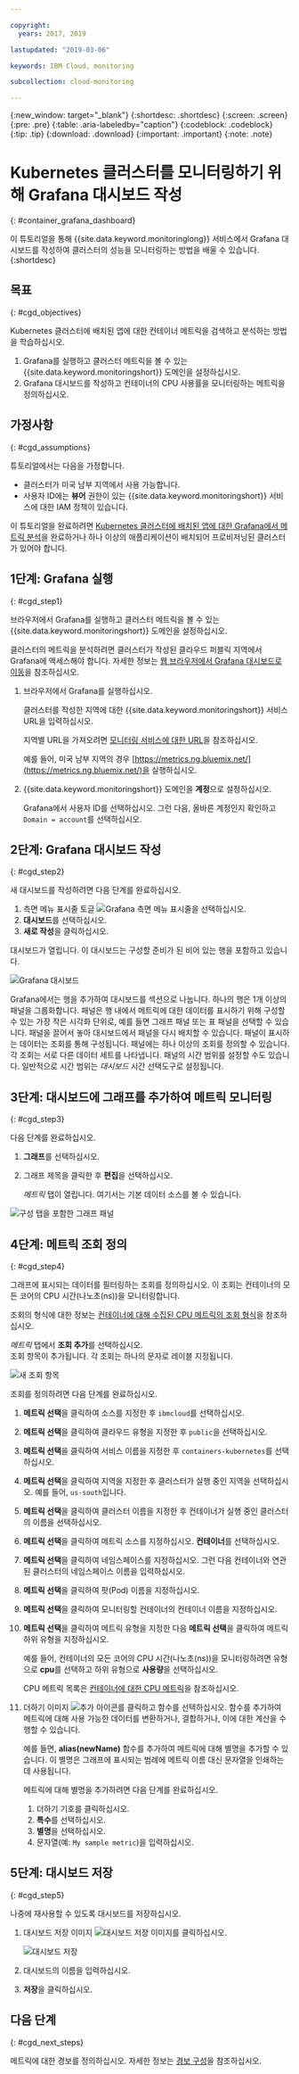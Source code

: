 ```yaml
---

copyright:
  years: 2017, 2019

lastupdated: "2019-03-06"

keywords: IBM Cloud, monitoring

subcollection: cloud-monitoring

---
```


{:new_window: target="_blank"}
{:shortdesc: .shortdesc}
{:screen: .screen}
{:pre: .pre}
{:table: .aria-labeledby="caption"}
{:codeblock: .codeblock}
{:tip: .tip}
{:download: .download}
{:important: .important}
{:note: .note}


# Kubernetes 클러스터를 모니터링하기 위해 Grafana 대시보드 작성
{: #container_grafana_dashboard}


이 튜토리얼을 통해 {{site.data.keyword.monitoringlong}} 서비스에서 Grafana 대시보드를 작성하여 클러스터의 성능을 모니터링하는 방법을 배울 수 있습니다. 
{:shortdesc}


## 목표
{: #cgd_objectives}

Kubernetes 클러스터에 배치된 앱에 대한 컨테이너 메트릭을 검색하고 분석하는 방법을 학습하십시오.

1. Grafana를 실행하고 클러스터 메트릭을 볼 수 있는 {{site.data.keyword.monitoringshort}} 도메인을 설정하십시오.
2. Grafana 대시보드를 작성하고 컨테이너의 CPU 사용률을 모니터링하는 메트릭을 정의하십시오.


## 가정사항
{: #cgd_assumptions}

튜토리얼에서는 다음을 가정합니다.

* 클러스터가 미국 남부 지역에서 사용 가능합니다. 
* 사용자 ID에는 **뷰어** 권한이 있는 {{site.data.keyword.monitoringshort}} 서비스에 대한 IAM 정책이 있습니다.

이 튜토리얼을 완료하려면 [Kubernetes 클러스터에 배치된 앱에 대한 Grafana에서 메트릭 분석](/docs/services/cloud-monitoring/tutorials?topic=cloud-monitoring-container_service_metrics#container_service_metrics)을 완료하거나 하나 이상의 애플리케이션이 배치되어 프로비저닝된 클러스터가 있어야 합니다.



## 1단계: Grafana 실행
{: #cgd_step1}

브라우저에서 Grafana를 실행하고 클러스터 메트릭을 볼 수 있는 {{site.data.keyword.monitoringshort}} 도메인을 설정하십시오.

클러스터의 메트릭을 분석하려면 클러스터가 작성된 클라우드 퍼블릭 지역에서 Grafana에 액세스해야 합니다. 자세한 정보는 [웹 브라우저에서 Grafana 대시보드로 이동](/docs/services/cloud-monitoring/grafana?topic=cloud-monitoring-navigating_grafana#launch_grafana_from_browser)을 참조하십시오.

1. 브라우저에서 Grafana를 실행하십시오. 

    클러스터를 작성한 지역에 대한 {{site.data.keyword.monitoringshort}} 서비스 URL을 입력하십시오. 
    
    지역별 URL을 가져오려면 [모니터링 서비스에 대한 URL](/docs/services/cloud-monitoring?topic=cloud-monitoring-monitoring_ov#region)을 참조하십시오.

    예를 들어, 미국 남부 지역의 경우 [https://metrics.ng.bluemix.net/](https://metrics.ng.bluemix.net/)을 실행하십시오.

2. {{site.data.keyword.monitoringshort}} 도메인을 **계정**으로 설정하십시오.

    Grafana에서 사용자 ID를 선택하십시오. 그런 다음, 올바른 계정인지 확인하고 `Domain = account`를 선택하십시오.


## 2단계: Grafana 대시보드 작성
{: #cgd_step2}

새 대시보드를 작성하려면 다음 단계를 완료하십시오.

1. 측면 메뉴 표시줄 토글 ![Grafana 측면 메뉴 표시줄](images/grafana_settings.gif "Grafana 측면 메뉴 표시줄")을 선택하십시오.
2. **대시보드**를 선택하십시오.
3. **새로 작성**을 클릭하십시오.

대시보드가 열립니다. 이 대시보드는 구성할 준비가 된 비어 있는 행을 포함하고 있습니다.

![Grafana 대시보드](images/grafana4_f1.gif "Grafana 대시보드")

Grafana에서는 행을 추가하여 대시보드를 섹션으로 나눕니다. 하나의 행은 1개 이상의 패널을 그룹화합니다. 패널은 행 내에서 메트릭에 대한 데이터를 표시하기 위해 구성할 수 있는 가장 작은 시각화 단위로, 예를 들면 그래프 패널 또는 표 패널을 선택할 수 있습니다. 패널을 끌어서 놓아 대시보드에서 패널을 다시 배치할 수 있습니다. 패널이 표시하는 데이터는 조회를 통해 구성됩니다. 패널에는 하나 이상의 조회를 정의할 수 있습니다. 각 조회는 서로 다른 데이터 세트를 나타냅니다. 패널의 시간 범위를 설정할 수도 있습니다. 일반적으로 시간 범위는 *대시보드* 시간 선택도구로 설정됩니다.

## 3단계: 대시보드에 그래프를 추가하여 메트릭 모니터링
{: #cgd_step3}

다음 단계를 완료하십시오.

1. **그래프**를 선택하십시오.

2. 그래프 제목을 클릭한 후 **편집**을 선택하십시오.

    *메트릭* 탭이 열립니다. 여기서는 기본 데이터 소스를 볼 수 있습니다.


![구성 탭을 포함한 그래프 패널](images/grafana4_f2.gif "구성 탭을 포함한 그래프 패널")


## 4단계: 메트릭 조회 정의
{: #cgd_step4}

그래프에 표시되는 데이터를 필터링하는 조회를 정의하십시오. 이 조회는 컨테이너의 모든 코어의 CPU 시간(나노초(ns))을 모니터링합니다.

조회의 형식에 대한 정보는 [컨테이너에 대해 수집된 CPU 메트릭의 조회 형식](/docs/services/cloud-monitoring/reference?topic=cloud-monitoring-metrics_format_containers#cpu_containers)을 참조하십시오.
 
*메트릭* 탭에서 **조회 추가**를 선택하십시오. <br>조회 항목이 추가됩니다. 각 조회는 하나의 문자로 레이블 지정됩니다. 

![새 조회 항목](images/grafana4_query_f1.gif "새 조회 항목") 
	
조회를 정의하려면 다음 단계를 완료하십시오.
        
1. **메트릭 선택**을 클릭하여 소스를 지정한 후 `ibmcloud`를 선택하십시오.
    
2. **메트릭 선택**을 클릭하여 클라우드 유형을 지정한 후 `public`을 선택하십시오.
    
3. **메트릭 선택**을 클릭하여 서비스 이름을 지정한 후 `containers-kubernetes`를 선택하십시오.
	
4. **메트릭 선택**을 클릭하여 지역을 지정한 후 클러스터가 실행 중인 지역을 선택하십시오. 예를 들어, `us-south`입니다.
    
5. **메트릭 선택**을 클릭하여 클러스터 이름을 지정한 후 컨테이너가 실행 중인 클러스터의 이름을 선택하십시오.
		
6. **메트릭 선택**을 클릭하여 메트릭 소스를 지정하십시오. **컨테이너**를 선택하십시오.
		
7. **메트릭 선택**을 클릭하여 네임스페이스를 지정하십시오. 그런 다음 컨테이너와 연관된 클러스터의 네임스페이스 이름을 입력하십시오.
		
8. **메트릭 선택**을 클릭하여 팟(Pod) 이름을 지정하십시오.
	
9. **메트릭 선택**을 클릭하여 모니터링할 컨테이너의 컨테이너 이름을 지정하십시오.
	
10. **메트릭 선택**을 클릭하여 메트릭 유형을 지정한 다음 **메트릭 선택**을 클릭하여 메트릭 하위 유형을 지정하십시오.
	
    예를 들어, 컨테이너의 모든 코어의 CPU 시간(나노초(ns))을 모니터링하려면 유형으로 **cpu**를 선택하고 하위 유형으로 **사용량**을 선택하십시오.
		
	CPU 메트릭 목록은 [컨테이너에 대한 CPU 메트릭](/docs/services/cloud-monitoring/containers?topic=cloud-monitoring-monitoring_bmx_containers_ov#cpu_metrics_containers)을 참조하십시오.
    
11. 더하기 이미지 ![추가 아이콘](images/grafana_plus_image.gif "더하기 이미지")를 클릭하고 함수를 선택하십시오. 함수를 추가하여 메트릭에 대해 사용 가능한 데이터를 변환하거나, 결합하거나, 이에 대한 계산을 수행할 수 있습니다.

    예를 들면, **alias(newName)** 함수를 추가하여 메트릭에 대해 별명을 추가할 수 있습니다. 이 별명은 그래프에 표시되는 범례에 메트릭 이름 대신 문자열을 인쇄하는 데 사용됩니다.

    메트릭에 대해 별명을 추가하려면 다음 단계를 완료하십시오.

    1. 더하기 기호를 클릭하십시오.
    2. **특수**를 선택하십시오.
    3. **별명**을 선택하십시오.
    4. 문자열(예: `My sample metric`)을 입력하십시오.

## 5단계: 대시보드 저장
{: #cgd_step5}

나중에 재사용할 수 있도록 대시보드를 저장하십시오.

1. 대시보드 저장 이미지 ![대시보드 저장 이미지](images/grafana_save_image.gif "대시보드 저장 이미지")를 클릭하십시오.

    ![대시보드 저장](images/grafana_save_dashboard.gif "대시보드 저장")

2. 대시보드의 이름을 입력하십시오.
3. **저장**을 클릭하십시오.



## 다음 단계
{: #cgd_next_steps}

메트릭에 대한 경보를 정의하십시오. 자세한 정보는 [경보 구성](/docs/services/cloud-monitoring?topic=cloud-monitoring-config_alerts_ov#config_alerts_ov)을 참조하십시오.

